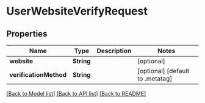 # UserWebsiteVerifyRequest

## Properties
Name | Type | Description | Notes
------------ | ------------- | ------------- | -------------
**website** | **String** |  | [optional] 
**verificationMethod** | **String** |  | [optional] [default to .metatag]

[[Back to Model list]](../README.md#documentation-for-models) [[Back to API list]](../README.md#documentation-for-api-endpoints) [[Back to README]](../README.md)


